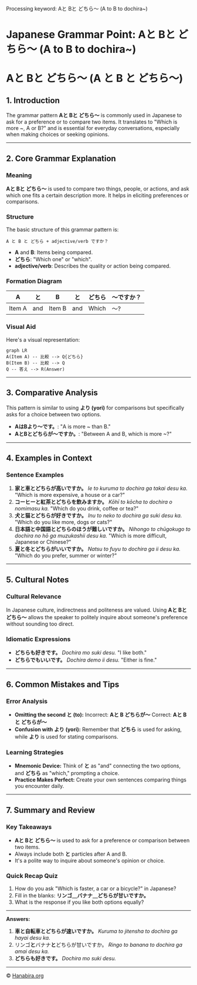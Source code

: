 Processing keyword: Aと Bと どちら～ (A to B to dochira~)
# Japanese Grammar Point: Aと Bと どちら～ (A to B to dochira~)
# Aと Bと どちら〜 (A と B と どちら〜)
## 1. Introduction
The grammar pattern **Aと Bと どちら〜** is commonly used in Japanese to ask for a preference or to compare two items. It translates to "Which is more ~, A or B?" and is essential for everyday conversations, especially when making choices or seeking opinions.

---
## 2. Core Grammar Explanation
### Meaning
**Aと Bと どちら〜** is used to compare two things, people, or actions, and ask which one fits a certain description more. It helps in eliciting preferences or comparisons.
### Structure
The basic structure of this grammar pattern is:
```
A と B と どちら + adjective/verb ですか？
```
- **A** and **B**: Items being compared.
- **どちら**: "Which one" or "which".
- **adjective/verb**: Describes the quality or action being compared.
### Formation Diagram
| A       | と  | B       | と  | どちら | ～ですか？ |
|---------|-----|---------|-----|--------|------------|
| Item A  | and | Item B  | and | Which  | ～?         |
### Visual Aid
Here's a visual representation:
```mermaid
graph LR
A(Item A) -- 比較 --> Q{どちら}
B(Item B) -- 比較 --> Q
Q -- 答え --> R(Answer)
```
---
## 3. Comparative Analysis
This pattern is similar to using **より (yori)** for comparisons but specifically asks for a choice between two options.
- **AはBより～です。**: "A is more ~ than B."
- **AとBとどちらが～ですか。**: "Between A and B, which is more ~?"
---
## 4. Examples in Context
### Sentence Examples
1. **家と車とどちらが高いですか。**
   *Ie to kuruma to dochira ga takai desu ka.*
   "Which is more expensive, a house or a car?"
2. **コーヒーと紅茶とどちらを飲みますか。**
   *Kōhī to kōcha to dochira o nomimasu ka.*
   "Which do you drink, coffee or tea?"
3. **犬と猫とどちらが好きですか。**
   *Inu to neko to dochira ga suki desu ka.*
   "Which do you like more, dogs or cats?"
4. **日本語と中国語とどちらのほうが難しいですか。**
   *Nihongo to chūgokugo to dochira no hō ga muzukashii desu ka.*
   "Which is more difficult, Japanese or Chinese?"
5. **夏と冬とどちらがいいですか。**
   *Natsu to fuyu to dochira ga ii desu ka.*
   "Which do you prefer, summer or winter?"
---
## 5. Cultural Notes
### Cultural Relevance
In Japanese culture, indirectness and politeness are valued. Using **Aと Bと どちら〜** allows the speaker to politely inquire about someone's preference without sounding too direct.
### Idiomatic Expressions
- **どちらも好きです。**
  *Dochira mo suki desu.*
  "I like both."
- **どちらでもいいです。**
  *Dochira demo ii desu.*
  "Either is fine."
---
## 6. Common Mistakes and Tips
### Error Analysis
- **Omitting the second と (to):**
  Incorrect: **Aと B どちらが～**
  Correct: **Aと Bと どちらが～**
- **Confusion with より (yori):**
  Remember that **どちら** is used for asking, while **より** is used for stating comparisons.
### Learning Strategies
- **Mnemonic Device:**
  Think of **と** as "and" connecting the two options, and **どちら** as "which," prompting a choice.
- **Practice Makes Perfect:**
  Create your own sentences comparing things you encounter daily.
---
## 7. Summary and Review
### Key Takeaways
- **Aと Bと どちら〜** is used to ask for a preference or comparison between two items.
- Always include both **と** particles after A and B.
- It's a polite way to inquire about someone's opinion or choice.
### Quick Recap Quiz
1. How do you ask "Which is faster, a car or a bicycle?" in Japanese?
2. Fill in the blanks: **リンゴ＿バナナ＿どちらが甘いですか。**
3. What is the response if you like both options equally?
---
**Answers:**
1. **車と自転車とどちらが速いですか。**
   *Kuruma to jitensha to dochira ga hayai desu ka.*
2. リンゴ**と**バナナ**と**どちらが甘いですか。
   *Ringo to banana to dochira ga amai desu ka.*
3. **どちらも好きです。**
   *Dochira mo suki desu.*


---

© [Hanabira.org](https://hanabira.org)
